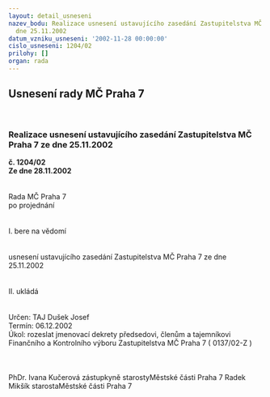 ```yaml
---
layout: detail_usneseni
nazev_bodu: Realizace usnesení ustavujícího zasedání Zastupitelstva MČ Praha 7 ze
  dne 25.11.2002
datum_vzniku_usneseni: '2002-11-28 00:00:00'
cislo_usneseni: 1204/02
prilohy: []
organ: rada
---
```

<div id="ucUsn_pList" class="usn">
	<span><h2>Usnesení rady MČ Praha 7 </h2>
<br></span><div class="standBody">
<span><h3>Realizace usnesení ustavujícího zasedání Zastupitelstva MČ Praha 7 ze dne 25.11.2002</h3></span><div class="center">
		<strong>č. 1204/02</strong><br>
	</div>
<div class="center">
		<strong>Ze dne 28.11.2002</strong><br><br>
	</div>
<br>Rada MČ Praha 7<br>po projednání<br><br><br>I.	bere na vědomí<br><br> <br>usnesení ustavujícího zasedání Zastupitelstva MČ Praha 7 ze dne 25.11.2002<br><br><br>II.	ukládá <br><br> <br>Určen:	TAJ Dušek Josef<br>Termín: 06.12.2002<br>Úkol:	rozeslat jmenovací dekrety předsedovi, členům a tajemníkovi Finančního a Kontrolního výboru Zastupitelstva MČ Praha 7  ( 0137/02-Z ) <br> <br><br><br>PhDr. Ivana Kučerová zástupkyně starostyMěstské části Praha 7	Radek Mikšík starostaMěstské části Praha 7<br><br>
</div>
</div>